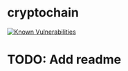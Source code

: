 # cryptochain


[![Known Vulnerabilities](https://snyk.io/test/github/mvoinescu/cryptochain/badge.svg?targetFile=package.json)](https://snyk.io/test/github/mvoinescu/cryptochain?targetFile=package.json)


# TODO: Add readme